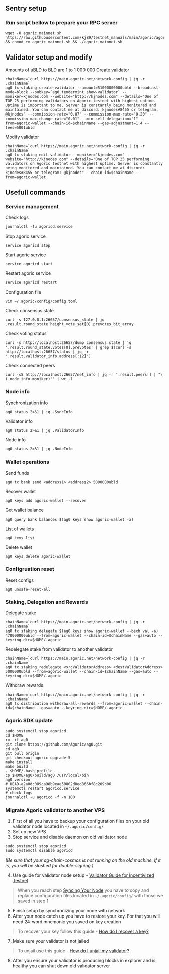 ## Sentry setup

### Run script bellow to prepare your RPC server
```
wget -O agoric_mainnet.sh https://raw.githubusercontent.com/kj89/testnet_manuals/main/agoric/agoric_mainnet.sh && chmod +x agoric_mainnet.sh && ./agoric_mainnet.sh
```

## Validator setup and modify
Amounts of uBLD to BLD are 1 to 1 000 000
Create validator
```
chainName=`curl https://main.agoric.net/network-config | jq -r .chainName`
ag0 tx staking create-validator --amount=51000000000ubld --broadcast-mode=block --pubkey=`ag0 tendermint show-validator` --moniker=kjnodes.com --website="http://kjnodes.com" --details="One of TOP 25 performing validators on Agoric testnet with highest uptime. Uptime is important to me. Server is constantly being monitored and maintained. You can contact me at discord: kjnodes#8455 or telegram: @kjnodes" --commission-rate="0.07" --commission-max-rate="0.20" --commission-max-change-rate="0.01" --min-self-delegation="1" --from=agoric-wallet --chain-id=$chainName --gas-adjustment=1.4 --fees=5001ubld
```

Modify validator
```
chainName=`curl https://main.agoric.net/network-config | jq -r .chainName`
ag0 tx staking edit-validator --moniker="kjnodes.com" --website="http://kjnodes.com" --details="One of TOP 25 performing validators on Agoric testnet with highest uptime. Server is constantly being monitored and maintained. You can contact me at discord: kjnodes#8455 or telegram: @kjnodes" --chain-id=$chainName --from=agoric-wallet
```

## Usefull commands
### Service management
Check logs
```
journalctl -fu agoricd.service
```

Stop agoric service
```
service agoricd stop
```

Start agoric service
```
service agoricd start
```

Restart agoric service
```
service agoricd restart
```

Configuration file
```
vim ~/.agoric/config/config.toml
```

Check consensus state
```
curl -s 127.0.0.1:26657/consensus_state | jq .result.round_state.height_vote_set[0].prevotes_bit_array
```

Check voting status
```
curl -s http://localhost:26657/dump_consensus_state | jq '.result.round_state.votes[0].prevotes' | grep $(curl -s http://localhost:26657/status | jq -r '.result.validator_info.address[:12]')
```

Check connected peers
```
curl -sS http://localhost:26657/net_info | jq -r '.result.peers[] | "\(.node_info.moniker)"' | wc -l
```

### Node info
Synchronization info
```
ag0 status 2>&1 | jq .SyncInfo
```

Validator info
```
ag0 status 2>&1 | jq .ValidatorInfo
```

Node info
```
ag0 status 2>&1 | jq .NodeInfo
```

### Wallet operations
Send funds
```
ag0 tx bank send <address1> <address2> 5000000ubld
```

Recover wallet
```
ag0 keys add agoric-wallet --recover
```

Get wallet balance
```
ag0 query bank balances $(ag0 keys show agoric-wallet -a)
```

List of wallets
```
ag0 keys list
```

Delete wallet
```
ag0 keys delete agoric-wallet
```

### Configruation reset
Reset configs
```
ag0 unsafe-reset-all
```

### Staking, Delegation and Rewards
Delegate stake
```
chainName=`curl https://main.agoric.net/network-config | jq -r .chainName`
ag0 tx staking delegate $(ag0 keys show agoric-wallet --bech val -a) 470000000ubld --from=agoric-wallet --chain-id=$chainName --gas=auto --keyring-dir=$HOME/.agoric
```

Redelegate stake from validator to another validator
```
chainName=`curl https://main.agoric.net/network-config | jq -r .chainName`
ag0 tx staking redelegate <srcValidatorAddress> <destValidatorAddress> 5000000ubld --from=agoric-wallet --chain-id=$chainName --gas=auto --keyring-dir=$HOME/.agoric
```

Withdraw rewards
```
chainName=`curl https://main.agoric.net/network-config | jq -r .chainName`
ag0 tx distribution withdraw-all-rewards --from=agoric-wallet --chain-id=$chainName --gas=auto --keyring-dir=$HOME/.agoric
```

### Agoric SDK update
```
sudo systemctl stop agoricd
cd $HOME
rm -rf ag0
git clone https://github.com/Agoric/ag0.git
cd ag0
git pull origin
git checkout agoric-upgrade-5
make install
make build
. $HOME/.bash_profile
cp $HOME/ag0/build/ag0 /usr/local/bin
ag0 version
# HEAD-a2a0dc089ca98b9eae50802d8ed866bf8c209b06
systemctl restart agoricd.service
# check logs
journalctl -u agoricd -f -n 100
```

### Migrate Agoric validator to another VPS
1. First of all you have to backup your configuration files on your old validator node located in `~/.agoric/config/`
2. Set up new VPS
3. Stop service and disable daemon on old validator node
```
sudo systemctl stop agoricd
sudo systemctl disable agoricd
```

_(Be sure that your ag-chain-cosmos is not running on the old machine. If it is, you will be slashed for double-signing.)_

4. Use guide for validator node setup - [Validator Guide for Incentivized Testnet](https://github.com/Agoric/agoric-sdk/wiki/Validator-Guide-for-Incentivized-Testnet)
>When you reach step [Syncing Your Node](https://github.com/Agoric/agoric-sdk/wiki/Validator-Guide-for-Incentivized-Testnet#syncing-your-node) you have to copy and replace configuration files located in `~/.agoric/config/` with those we saved in step 1
5. Finish setup by synchronizing your node with network
6. After your node catch up you have to restore your key. For that you will need 24-word mnemonic you saved on key creation
>To recover your key follow this guide - [How do I recover a key?](https://github.com/Agoric/agoric-sdk/wiki/Validator-Guide-for-Devnet#how-do-i-recover-a-key)
7. Make sure your validator is not jailed
>To unjail use this guide - [How do I unjail my validator?](https://github.com/Agoric/agoric-sdk/wiki/Validator-Guide#how-do-i-unjail-my-validator)
8. After you ensure your validator is producing blocks in explorer and is healthy you can shut down old validator server
